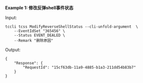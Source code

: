 **Example 1: 修改反弹shell事件状态**



Input: 

```
tccli tcss ModifyReverseShellStatus --cli-unfold-argument  \
    --EventIdSet "365456" \
    --Status EVENT_DEALED \
    --Remark "删除原因"
```

Output: 
```
{
    "Response": {
        "RequestId": "15cf63db-11a9-4885-b1a3-211dd54b83b7"
    }
}
```

